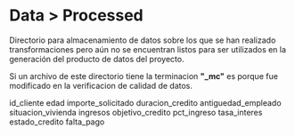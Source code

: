 # Data > Processed

Directorio para almacenamiento de datos sobre los que se han realizado transformaciones pero aún no se encuentran listos para ser utilizados en la generación del producto de datos del proyecto.

Si un archivo de este directorio tiene la terminacion **"_mc"** es porque fue modificado en la verificacion de calidad de datos.

id_cliente
edad
importe_solicitado
duracion_credito
antiguedad_empleado
situacion_vivienda
ingresos
objetivo_credito
pct_ingreso
tasa_interes
estado_credito
falta_pago
